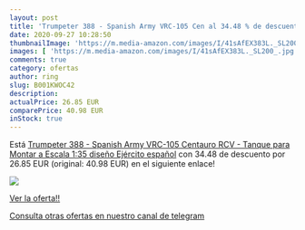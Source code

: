 ```yaml
---
layout: post
title: 'Trumpeter 388 - Spanish Army VRC-105 Cen al 34.48 % de descuento'
date: 2020-09-27 10:28:50
thumbnailImage: 'https://m.media-amazon.com/images/I/41sAfEX383L._SL200_.jpg'
images: [ 'https://m.media-amazon.com/images/I/41sAfEX383L._SL200_.jpg' ]
comments: true
category: ofertas
author: ring
slug: B001KWOC42
description:
actualPrice: 26.85 EUR
comparePrice: 40.98 EUR
inStock: true
---
```


Está [Trumpeter 388 - Spanish Army VRC-105 Centauro RCV - Tanque para Montar a Escala 1:35 diseño Ejército español](https://www.amazon.com/dp/B001KWOC42/?tag=redken08-20) con 34.48 de descuento por 26.85 EUR (original: 40.98 EUR) en el siguiente enlace!

[![](https://m.media-amazon.com/images/I/41sAfEX383L._SL200_.jpg)](https://www.amazon.com/dp/B001KWOC42/?tag=redken08-20)

[Ver la oferta!!](https://www.amazon.com/dp/B001KWOC42/?tag=redken08-20)

[Consulta otras ofertas en nuestro canal de telegram](https://t.me/s/ofertas25)
